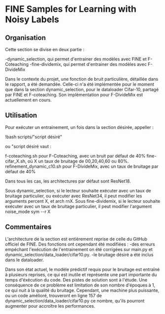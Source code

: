 # FINE Samples for Learning with Noisy Labels

## Organisation
Cette section se divise en deux partie : 

-dynamic_selection, qui permet d'entrainer des modèles avec FINE et F-Coteaching
-fine-dividemix, qui permet d'entrainer des modèles avec F-DivideMix

Dans le contexte du projet, une fonction de bruit particulière, détaillée dans le rapport, a été demandée. Celle-ci n'a été implémentée pour le moment que dans la section dynamic_selection, pour le dataloader Cifar-10, partagé par FINE et F-coteaching. Son implémentation pour F-DivideMix est actuellement en cours.

## Utilisation
Pour exécuter un entrainement, un fois dans la section désirée, appeller : 

!bash scripts/"script désiré"

ou "script désiré vaut : 

f-coteaching.sh pour F-Coteaching, avec un bruit par défaut de 40%
fine-cifar_X.sh, où X un taux de bruitage de 00,20,40,60 ou 80%.
refinement_dynamic_c10.sh pour F-DivideMix, avec un taux de bruitage par défaut de 40%

Dans tous les cas, les architectures par défaut sont ResNet18.

Sous dynamic_selection, si le lecteur souhaite exécuter avec un taux de bruitage particulier, ou exécuter avec ResNet34, il peut modifier les arguments percent X, et arch rnX.
Sous fine-dividemix, si le lecteur souhaite exécuter avec un taux de bruitage particulier, il peut modifier l'argument noise_mode sym --r X

## Commentaires

L'architecture de la section est entièrement reprise de celle du GitHub officiel de FINE. Des fonctions ont cependant été modifiées :
-des erreurs empéchant l'exécution de l'entrainement on été corrigées sur main.py et dynamic_selection/data_loader/cifar10.py.
-le bruitage désiré a été inclus dans le dataloader.

Dans son état actuel, le modèle prédictif requis pour le bruitage est entraîné à plusieurs reprises, ce qui est inutile et représente une part importante du temps d'éxécution du code. Des pistes de solution sont à l'étude.
Une conséquence de ce problème est limitation de son nombre d'époques à 1, ce qui nuit à la qualité du bruitage. Cependant, une machine plus puissante, ou un code amélioré, trouveront en ligne 157 de dynamic_selection/data_loader/cifar10.py ce nombre, qu'ils pourront augmenter pour accroître les performances.
